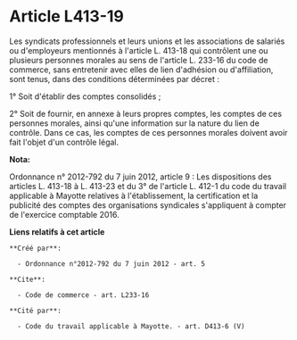# Article L413-19

Les syndicats professionnels et leurs unions et les associations de salariés ou d'employeurs mentionnés à l'article L. 413-18
qui contrôlent une ou plusieurs personnes morales au sens de l'article L. 233-16 du code de commerce, sans entretenir avec
elles de lien d'adhésion ou d'affiliation, sont tenus, dans des conditions déterminées par décret : 

1° Soit d'établir des comptes consolidés ; 

2° Soit de fournir, en annexe à leurs propres comptes, les comptes de ces personnes morales, ainsi qu'une information sur la
nature du lien de contrôle. Dans ce cas, les comptes de ces personnes morales doivent avoir fait l'objet d'un contrôle légal.

**Nota:**

Ordonnance n° 2012-792 du 7 juin 2012, article 9 : Les dispositions des articles L. 413-18 à L. 413-23 et du 3° de l'article
L. 412-1 du code du travail applicable à Mayotte relatives à l'établissement, la certification et la publicité des comptes
des organisations syndicales s'appliquent à compter de l'exercice comptable 2016.

**Liens relatifs à cet article**

	**Créé par**:

	  - Ordonnance n°2012-792 du 7 juin 2012 - art. 5

	**Cite**:

	  - Code de commerce - art. L233-16

	**Cité par**:

	  - Code du travail applicable à Mayotte. - art. D413-6 (V)

